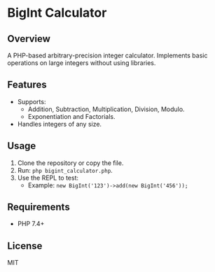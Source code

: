 # BigInt Calculator

## Overview
A PHP-based arbitrary-precision integer calculator. Implements basic operations on large integers without using libraries.

## Features
- Supports:
  - Addition, Subtraction, Multiplication, Division, Modulo.
  - Exponentiation and Factorials.
- Handles integers of any size.

## Usage
1. Clone the repository or copy the file.
2. Run: `php bigint_calculator.php`.
3. Use the REPL to test:
   - Example: `new BigInt('123')->add(new BigInt('456'));`

## Requirements
- PHP 7.4+

## License
MIT
